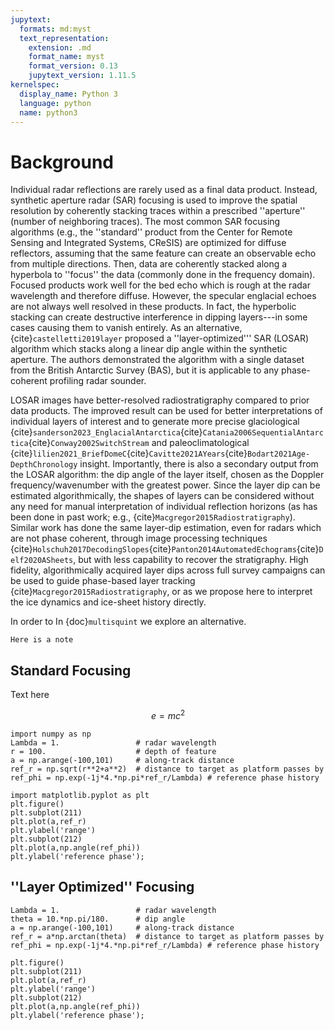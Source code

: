 ```yaml
---
jupytext:
  formats: md:myst
  text_representation:
    extension: .md
    format_name: myst
    format_version: 0.13
    jupytext_version: 1.11.5
kernelspec:
  display_name: Python 3
  language: python
  name: python3
---
```


# Background

Individual radar reflections are rarely used as a final data product.
Instead, synthetic aperture radar (SAR) focusing is used to improve the spatial resolution by coherently stacking traces within a prescribed ''aperture'' (number of neighboring traces).
The most common SAR focusing algorithms (e.g., the ''standard'' product from the Center for Remote Sensing and Integrated Systems, CReSIS) are optimized for diffuse reflectors, assuming that the same feature can create an observable echo from multiple directions.
Then, data are coherently stacked along a hyperbola to ''focus'' the data (commonly done in the frequency domain).
Focused products work well for the bed echo which is rough at the radar wavelength and therefore diffuse.
However, the specular englacial echoes are not always well resolved in these products.
In fact, the hyperbolic stacking can create destructive interference in dipping layers---in some cases causing them to vanish entirely.
As an alternative, {cite}`castelletti2019layer` proposed a ''layer-optimized''' SAR (LOSAR) algorithm which stacks along a linear dip angle within the synthetic aperture.
The authors demonstrated the algorithm with a single dataset from the British Antarctic Survey (BAS), but it is applicable to any phase-coherent profiling radar sounder.

LOSAR images have better-resolved radiostratigraphy compared to prior data products.
The improved result can be used for better interpretations of individual layers of interest and to generate more precise glaciological {cite}`sanderson2023_EnglacialAntarctica`{cite}`Catania2006SequentialAntarctica`{cite}`Conway2002SwitchStream` and paleoclimatological {cite}`lilien2021_BriefDomeC`{cite}`Cavitte2021AYears`{cite}`Bodart2021Age-DepthChronology` insight.
Importantly, there is also a secondary output from the LOSAR algorithm: the dip angle of the layer itself, chosen as the Doppler frequency/wavenumber with the greatest power.
Since the layer dip can be estimated algorithmically, the shapes of layers can be considered without any need for manual interpretation of individual reflection horizons (as has been done in past work; e.g., {cite}`Macgregor2015Radiostratigraphy`).
Similar work has done the same layer-dip estimation, even for radars which are not phase coherent, through image processing techniques {cite}`Holschuh2017DecodingSlopes`{cite}`Panton2014AutomatedEchograms`{cite}`Delf2020ASheets`, but with less capability to recover the stratigraphy.
High fidelity, algorithmically acquired layer dips across full survey campaigns can be used to guide phase-based layer tracking {cite}`Macgregor2015Radiostratigraphy`, or as we propose here to interpret the ice dynamics and ice-sheet history directly.

In order to 
In {doc}`multisquint` we explore an alternative.

```{note}
Here is a note
```

## Standard Focusing

Text here

$$
e=mc^2
$$

```{code-cell}
import numpy as np
Lambda = 1.                 # radar wavelength
r = 100.                    # depth of feature
a = np.arange(-100,101)     # along-track distance 
ref_r = np.sqrt(r**2+a**2)  # distance to target as platform passes by
ref_phi = np.exp(-1j*4.*np.pi*ref_r/Lambda) # reference phase history
```

```{code-cell}
import matplotlib.pyplot as plt
plt.figure()
plt.subplot(211)
plt.plot(a,ref_r)
plt.ylabel('range')
plt.subplot(212)
plt.plot(a,np.angle(ref_phi))
plt.ylabel('reference phase');
```

## ''Layer Optimized'' Focusing


```{code-cell}
Lambda = 1.                 # radar wavelength
theta = 10.*np.pi/180.      # dip angle
a = np.arange(-100,101)     # along-track distance 
ref_r = a*np.arctan(theta)  # distance to target as platform passes by
ref_phi = np.exp(-1j*4.*np.pi*ref_r/Lambda) # reference phase history
```

```{code-cell}
plt.figure()
plt.subplot(211)
plt.plot(a,ref_r)
plt.ylabel('range')
plt.subplot(212)
plt.plot(a,np.angle(ref_phi))
plt.ylabel('reference phase');
```


